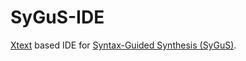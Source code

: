 # SyGuS-IDE
[Xtext](http://eclipse.org/Xtext/) based IDE for [Syntax-Guided Synthesis (SyGuS)](http://www.sygus.org/).

